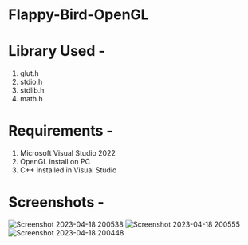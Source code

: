 # Flappy-Bird-OpenGL

# Library Used - 
1. glut.h
2. stdio.h
3. stdlib.h
4. math.h

# Requirements - 
1. Microsoft Visual Studio 2022
2. OpenGL install on PC
3. C++ installed in Visual Studio

# Screenshots - 
![Screenshot 2023-04-18 200538](https://user-images.githubusercontent.com/68467567/232818784-9e667c02-314b-4a90-8823-e8e3c5882c73.png)
![Screenshot 2023-04-18 200555](https://user-images.githubusercontent.com/68467567/232818793-2bfca480-a5b6-417e-ade7-301577c11812.png)
![Screenshot 2023-04-18 200448](https://user-images.githubusercontent.com/68467567/232818796-19812c7f-40a2-4a29-b706-3c6344163f20.png)
